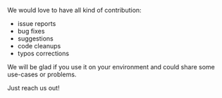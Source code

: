 We would love to have all kind of contribution:

* issue reports
* bug fixes
* suggestions
* code cleanups
* typos corrections

We will be glad if you use it on your environment and could share some use-cases or problems. 

Just reach us out! 

